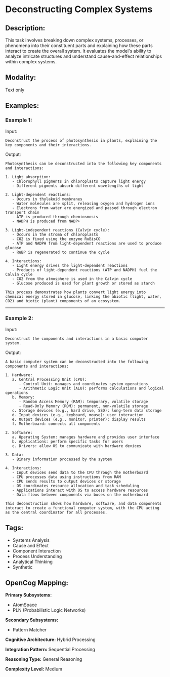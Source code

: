 # Deconstructing Complex Systems

## Description:
This task involves breaking down complex systems, processes, or phenomena into their constituent parts and explaining how these parts interact to create the overall system. It evaluates the model's ability to analyze intricate structures and understand cause-and-effect relationships within complex systems.

## Modality:
Text only

## Examples:

### Example 1:

Input:

```
Deconstruct the process of photosynthesis in plants, explaining the key components and their interactions.
```

Output:

```
Photosynthesis can be deconstructed into the following key components and interactions:

1. Light absorption:
   - Chlorophyll pigments in chloroplasts capture light energy
   - Different pigments absorb different wavelengths of light

2. Light-dependent reactions:
   - Occurs in thylakoid membranes
   - Water molecules are split, releasing oxygen and hydrogen ions
   - Electrons from water are energized and passed through electron transport chain
   - ATP is produced through chemiosmosis
   - NADPH is produced from NADP+

3. Light-independent reactions (Calvin cycle):
   - Occurs in the stroma of chloroplasts
   - CO2 is fixed using the enzyme RuBisCO
   - ATP and NADPH from light-dependent reactions are used to produce glucose
   - RuBP is regenerated to continue the cycle

4. Interactions:
   - Light energy drives the light-dependent reactions
   - Products of light-dependent reactions (ATP and NADPH) fuel the Calvin cycle
   - CO2 from the atmosphere is used in the Calvin cycle
   - Glucose produced is used for plant growth or stored as starch

This process demonstrates how plants convert light energy into chemical energy stored in glucose, linking the abiotic (light, water, CO2) and biotic (plant) components of an ecosystem.
```

---

### Example 2:

Input:

```
Deconstruct the components and interactions in a basic computer system.
```

Output:

```
A basic computer system can be deconstructed into the following components and interactions:

1. Hardware:
   a. Central Processing Unit (CPU):
      - Control Unit: manages and coordinates system operations
      - Arithmetic Logic Unit (ALU): performs calculations and logical operations
   b. Memory:
      - Random Access Memory (RAM): temporary, volatile storage
      - Read-Only Memory (ROM): permanent, non-volatile storage
   c. Storage devices (e.g., hard drive, SSD): long-term data storage
   d. Input devices (e.g., keyboard, mouse): user interaction
   e. Output devices (e.g., monitor, printer): display results
   f. Motherboard: connects all components

2. Software:
   a. Operating System: manages hardware and provides user interface
   b. Applications: perform specific tasks for users
   c. Drivers: allow OS to communicate with hardware devices

3. Data:
   - Binary information processed by the system

4. Interactions:
   - Input devices send data to the CPU through the motherboard
   - CPU processes data using instructions from RAM
   - CPU sends results to output devices or storage
   - OS coordinates resource allocation and task scheduling
   - Applications interact with OS to access hardware resources
   - Data flows between components via buses on the motherboard

This deconstruction shows how hardware, software, and data components interact to create a functional computer system, with the CPU acting as the central coordinator for all processes.
```

## Tags:
- Systems Analysis
- Cause and Effect
- Component Interaction
- Process Understanding
- Analytical Thinking
- Synthetic

## OpenCog Mapping:

**Primary Subsystems:**
- AtomSpace
- PLN (Probabilistic Logic Networks)

**Secondary Subsystems:**
- Pattern Matcher

**Cognitive Architecture:** Hybrid Processing

**Integration Pattern:** Sequential Processing

**Reasoning Type:** General Reasoning

**Complexity Level:** Medium
